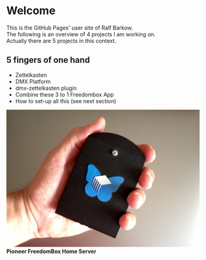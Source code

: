 # Welcome

This is the GitHub Pages' user site of Ralf Barkow.  
The following is an overview of 4 projects I am working on.  
Actually there are 5 projects in this context.  

## 5 fingers of one hand
* Zettelkasten
* DMX Platform
* dmx-zettelkasten plugin
* Combine these 3 to 1 Freedombox App
* How to set-up all this (see next section)

![FreedomBox size ratio](/assets/images/FreedomBox-5-Fingers.png)
**Pioneer FreedomBox Home Server**
